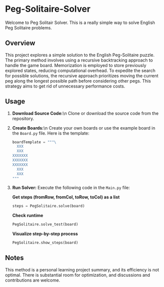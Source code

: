 # Peg-Solitaire-Solver
Welcome to Peg Solitair Solver. This is a really simple way to solve English Peg Solitaire problems.

## Overview
This project explores a simple solution to the English Peg-Solitaire puzzle. The primary method involves using a recursive backtracking approach to handle the game board. Memorization is employed to store previously explored states, reducing computational overhead. To expedite the search for possible solutions, the recursive approach prioritizes moving the current peg along the longest possible path before considering other pegs. This strategy aims to get rid of unnecessary performance costs.

## Usage
1. **Download Source Code:**\n
   Clone or download the source code from the repository.

2. **Create Boards:**\n
   Create your own boards or use the example board in the `Board.py` file. Here is the template:
   ```python
   boardTemplate = """\
     XXX  
     XXX  
   XXXXXXX
   XXXXXXX
   XXXXXXX
     XXX
     XXX  
   """
   ```

3. **Run Solver:**
   Execute the following code in the `Main.py` file:
   
    **Get steps (fromRow, fromCol, toRow, toCol) as a list**
    ```python
    steps = PegSolitaire.solve(board)
    ```
   
    **Check runtime**
    ```python
    PegSolitaire.solve_test(board)
    ```
   
    **Visualize step-by-step process**
    ```python
    PegSolitaire.show_steps(board)
    ```

## Notes
This method is a personal learning project summary, and its efficiency is not optimal. There is substantial room for optimization, and discussions and contributions are welcome.
